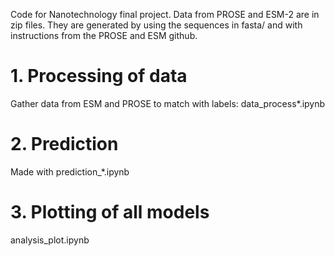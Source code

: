Code for Nanotechnology final project. Data from PROSE and ESM-2 are in zip files. They are generated by using the sequences in fasta/ and with instructions from the PROSE and ESM github.

# 1. Processing of data
Gather data from ESM and PROSE to match with labels: data_process*.ipynb

# 2. Prediction
Made with prediction_*.ipynb

# 3. Plotting of all models
analysis_plot.ipynb
